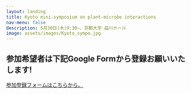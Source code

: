 ```yaml
---
layout: landing
title: Kyoto mini-symposium on plant-microbe interactions
nav-menu: false
description: 5月30日(木)9:30~、京都大学 益川ホール
image: assets/images/Kyoto_sympo.jpg
---
```


<h2>参加希望者は下記Google Formから登録お願いいたします!</h2>
<a href="https://forms.gle/sA7mkHq1QgH9Xibb9">参加登録フォームはこちらから。</a>